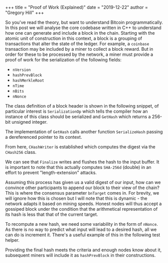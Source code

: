 +++
title = "Proof of Work (Explained)"
date = "2019-12-22"
author = "Gregory Hill"
+++

So you've read the theory, but want to understand Bitcoin programmatically. In this post we will analyse the 
core codebase written in C++ to understand how one can generate and include a block in the chain. Starting with 
the atomic unit of construction in this context, a block is a grouping of transactions that alter the state of 
the ledger. For example, a `coinbase` transaction may be included by a miner to collect a block reward. But in 
order for these to be processed by the network, a miner must provide a proof of work for the serialization of 
the following fields:

- `nVersion`
- `hashPrevBlock`
- `hashMerkleRoot`
- `nTime`
- `nBits`
- `nNonce`

The class definition of a block header is shown in the following snippet, of particular interest is `SerializationOp`
which tells the compiler how an instance of this class should be serialized and `GetHash` which returns a 256-bit
unsigned integer.

<!-- https://github.com/bitcoin/bitcoin/blob/5622d8f3156a293e61d0964c33d4b21d8c9fd5e0/src/primitives/block.h#L20-L69 -->
<script charset="UTF-8" src="https://gist-it.appspot.com/github.com/bitcoin/bitcoin/blob/5622d8f3156a293e61d0964c33d4b21d8c9fd5e0/src/primitives/block.h?slice=19:69&footer=minimal"></script>

The implementation of `GetHash` calls another function `SerializeHash` passing a dereferenced pointer to its context.

<script charset="UTF-8" src="https://gist-it.appspot.com/github.com/bitcoin/bitcoin/blob/5622d8f3156a293e61d0964c33d4b21d8c9fd5e0/src/primitives/block.cpp?slice=9:15&footer=minimal"></script>

From here, `CHashWriter` is established which computes the digest via the `CHash256` class.

<script charset="UTF-8" src="https://gist-it.appspot.com/github.com/bitcoin/bitcoin/blob/5622d8f3156a293e61d0964c33d4b21d8c9fd5e0/src/hash.h?slice=115:140&footer=minimal"></script>

We can see that `Finalize` writes and flushes the hash to the input buffer. It is important to note that
this actually computes `SHA-256d` (double) in an effort to prevent "length-extension" attacks.

<script charset="UTF-8" src="https://gist-it.appspot.com/github.com/bitcoin/bitcoin/blob/5622d8f3156a293e61d0964c33d4b21d8c9fd5e0/src/hash.h?slice=20:43&footer=minimal"></script>

Assuming this process has given us a valid digest of our input, how can we convince other participants to
append our block to their view of the chain? This is where the consensus parameter `bnTarget` comes in. 
For brevity, we will ignore how this is chosen but I will note that this is dynamic - the network adapts it
based on mining speeds. Honest nodes will thus accept a gossiped block under the condition that the arithmetical
representation of its hash is less that that of the current target. 

<!-- https://github.com/bitcoin/bitcoin/blob/5622d8f3156a293e61d0964c33d4b21d8c9fd5e0/src/pow.cpp#L74-L91 -->
<script charset="UTF-8" src="https://gist-it.appspot.com/github.com/bitcoin/bitcoin/blob/5622d8f3156a293e61d0964c33d4b21d8c9fd5e0/src/pow.cpp?slice=73:91&footer=minimal"></script>

To recompute a new hash, we need some variability in the form of `nNonce`. As there is no way to predict what input will lead to
a desired hash, all we can do is increment it. There's a useful example of this in the following test helper.

<!-- https://github.com/bitcoin/bitcoin/blob/5622d8f3156a293e61d0964c33d4b21d8c9fd5e0/src/test/util.cpp#L61-L64 -->
<script charset="UTF-8" src="https://gist-it.appspot.com/github.com/bitcoin/bitcoin/blob/5622d8f3156a293e61d0964c33d4b21d8c9fd5e0/src/test/util.cpp?slice=60:64&footer=minimal"></script>

Providing the final hash meets the criteria and enough nodes know about it, subsequent miners will include it as
`hashPrevBlock` in their constructions.

